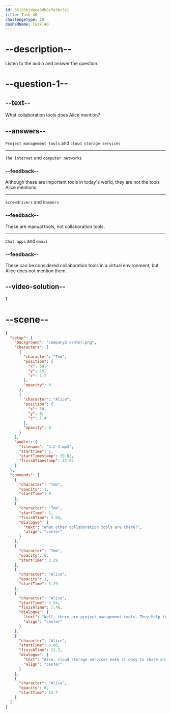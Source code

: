```yaml
---
id: 66193b1deee8db8cfe3bc5c1
title: Task 40
challengeType: 19
dashedName: task-40
---
```


<!-- (Audio) Tom: What other collaboration tools are there? Alice: Well, there are project management tools. They help teams to organize tasks. Also, cloud storage services make it easy to share and collaborate on documents. -->

# --description--

Listen to the audio and answer the question.

# --question-1--

## --text--

What collaboration tools does Alice mention?

## --answers--

`Project management tools` and `cloud storage services`

---

`The internet` and `computer networks`

### --feedback--

Although these are important tools in today's world, they are not the tools Alice mentions.

---

`Screwdrivers` and `hammers`

### --feedback--

These are manual tools, not collaboration tools.

---

`Chat apps` and `email`

### --feedback--

These can be considered collaboration tools in a virtual environment, but Alice does not mention them.

## --video-solution--

1

# --scene--

```json
{
  "setup": {
    "background": "company2-center.png",
    "characters": [
      {
        "character": "Tom",
        "position": {
          "x": 50,
          "y": 15,
          "z": 1.2
        },
        "opacity": 0
      },
      {
        "character": "Alice",
        "position": {
          "x": 50,
          "y": 0,
          "z": 1.4
        },
        "opacity": 0
      }
    ],
    "audio": {
      "filename": "4.2-2.mp3",
      "startTime": 1,
      "startTimestamp": 30.82,
      "finishTimestamp": 42.02
    }
  },
  "commands": [
    {
      "character": "Tom",
      "opacity": 1,
      "startTime": 0
    },
    {
      "character": "Tom",
      "startTime": 1,
      "finishTime": 3.04,
      "dialogue": {
        "text": "What other collaboration tools are there?",
        "align": "center"
      }
    },
    {
      "character": "Tom",
      "opacity": 0,
      "startTime": 3.29
    },
    {
      "character": "Alice",
      "opacity": 1,
      "startTime": 3.29
    },
    {
      "character": "Alice",
      "startTime": 3.54,
      "finishTime": 7.46,
      "dialogue": {
        "text": "Well, there are project management tools. They help teams to organize tasks.",
        "align": "center"
      }
    },
    {
      "character": "Alice",
      "startTime": 8.06,
      "finishTime": 12.2,
      "dialogue": {
        "text": "Also, cloud storage services make it easy to share and collaborate on documents.",
        "align": "center"
      }
    },
    {
      "character": "Alice",
      "opacity": 0,
      "startTime": 12.7
    }
  ]
}
```
